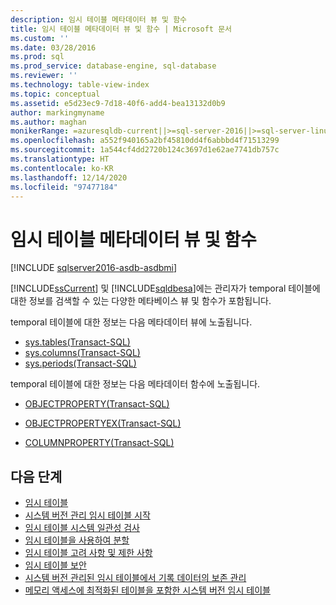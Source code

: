 ```yaml
---
description: 임시 테이블 메타데이터 뷰 및 함수
title: 임시 테이블 메타데이터 뷰 및 함수 | Microsoft 문서
ms.custom: ''
ms.date: 03/28/2016
ms.prod: sql
ms.prod_service: database-engine, sql-database
ms.reviewer: ''
ms.technology: table-view-index
ms.topic: conceptual
ms.assetid: e5d23ec9-7d18-40f6-add4-bea13132d0b9
author: markingmyname
ms.author: maghan
monikerRange: =azuresqldb-current||>=sql-server-2016||>=sql-server-linux-2017||=azuresqldb-mi-current
ms.openlocfilehash: a552f940165a2bf45810dd4f6abbbd4f71513299
ms.sourcegitcommit: 1a544cf4dd2720b124c3697d1e62ae7741db757c
ms.translationtype: HT
ms.contentlocale: ko-KR
ms.lasthandoff: 12/14/2020
ms.locfileid: "97477184"
---
```

# <a name="temporal-table-metadata-views-and-functions"></a>임시 테이블 메타데이터 뷰 및 함수


[!INCLUDE [sqlserver2016-asdb-asdbmi](../../includes/applies-to-version/sqlserver2016-asdb-asdbmi.md)]


[!INCLUDE[ssCurrent](../../includes/sscurrent-md.md)] 및 [!INCLUDE[sqldbesa](../../includes/sqldbesa-md.md)]에는 관리자가 temporal 테이블에 대한 정보를 검색할 수 있는 다양한 메타베이스 뷰 및 함수가 포함됩니다.

temporal 테이블에 대한 정보는 다음 메타데이터 뷰에 노출됩니다.

- [sys.tables&#40;Transact-SQL&#41;](../../relational-databases/system-catalog-views/sys-tables-transact-sql.md)
- [sys.columns&#40;Transact-SQL&#41;](../../relational-databases/system-catalog-views/sys-columns-transact-sql.md)
- [sys.periods&#40;Transact-SQL&#41;](../../relational-databases/system-catalog-views/sys-periods-transact-sql.md)

 temporal 테이블에 대한 정보는 다음 메타데이터 함수에 노출됩니다.

- [OBJECTPROPERTY&#40;Transact-SQL&#41;](../../t-sql/functions/objectproperty-transact-sql.md)

- [OBJECTPROPERTYEX&#40;Transact-SQL&#41;](../../t-sql/functions/objectpropertyex-transact-sql.md)

- [COLUMNPROPERTY&#40;Transact-SQL&#41;](../../t-sql/functions/columnproperty-transact-sql.md)

## <a name="next-steps"></a>다음 단계

- [임시 테이블](../../relational-databases/tables/temporal-tables.md)
- [시스템 버전 관리 임시 테이블 시작](../../relational-databases/tables/getting-started-with-system-versioned-temporal-tables.md)
- [임시 테이블 시스템 일관성 검사](../../relational-databases/tables/temporal-table-system-consistency-checks.md)
- [임시 테이블을 사용하여 분할](../../relational-databases/tables/partitioning-with-temporal-tables.md)
- [임시 테이블 고려 사항 및 제한 사항](../../relational-databases/tables/temporal-table-considerations-and-limitations.md)
- [임시 테이블 보안](../../relational-databases/tables/temporal-table-security.md)
- [시스템 버전 관리된 임시 테이블에서 기록 데이터의 보존 관리](../../relational-databases/tables/manage-retention-of-historical-data-in-system-versioned-temporal-tables.md)
- [메모리 액세스에 최적화된 테이블을 포함한 시스템 버전 임시 테이블](../../relational-databases/tables/system-versioned-temporal-tables-with-memory-optimized-tables.md)

